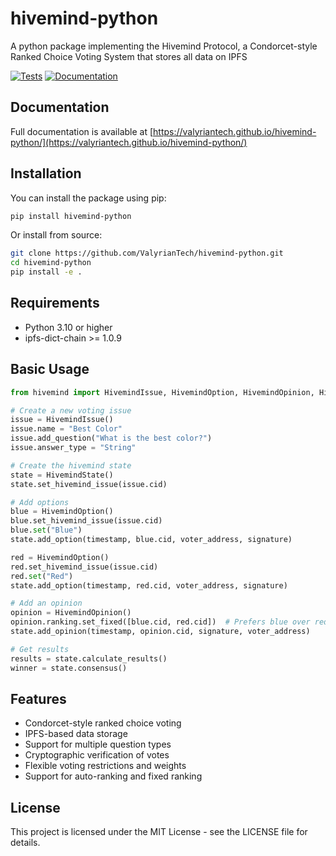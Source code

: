 # hivemind-python
A python package implementing the Hivemind Protocol, a Condorcet-style Ranked Choice Voting System that stores all data on IPFS

[![Tests](https://github.com/ValyrianTech/hivemind-python/actions/workflows/tests.yml/badge.svg)](https://github.com/ValyrianTech/hivemind-python/actions/workflows/tests.yml)
[![Documentation](https://github.com/ValyrianTech/hivemind-python/actions/workflows/documentation.yml/badge.svg)](https://github.com/ValyrianTech/hivemind-python/actions/workflows/documentation.yml)

## Documentation

Full documentation is available at [https://valyriantech.github.io/hivemind-python/](https://valyriantech.github.io/hivemind-python/)

## Installation

You can install the package using pip:

```bash
pip install hivemind-python
```

Or install from source:

```bash
git clone https://github.com/ValyrianTech/hivemind-python.git
cd hivemind-python
pip install -e .
```

## Requirements

- Python 3.10 or higher
- ipfs-dict-chain >= 1.0.9

## Basic Usage

```python
from hivemind import HivemindIssue, HivemindOption, HivemindOpinion, HivemindState

# Create a new voting issue
issue = HivemindIssue()
issue.name = "Best Color"
issue.add_question("What is the best color?")
issue.answer_type = "String"

# Create the hivemind state
state = HivemindState()
state.set_hivemind_issue(issue.cid)

# Add options
blue = HivemindOption()
blue.set_hivemind_issue(issue.cid)
blue.set("Blue")
state.add_option(timestamp, blue.cid, voter_address, signature)

red = HivemindOption()
red.set_hivemind_issue(issue.cid)
red.set("Red")
state.add_option(timestamp, red.cid, voter_address, signature)

# Add an opinion
opinion = HivemindOpinion()
opinion.ranking.set_fixed([blue.cid, red.cid])  # Prefers blue over red
state.add_opinion(timestamp, opinion.cid, signature, voter_address)

# Get results
results = state.calculate_results()
winner = state.consensus()
```

## Features

- Condorcet-style ranked choice voting
- IPFS-based data storage
- Support for multiple question types
- Cryptographic verification of votes
- Flexible voting restrictions and weights
- Support for auto-ranking and fixed ranking

## License

This project is licensed under the MIT License - see the LICENSE file for details.
